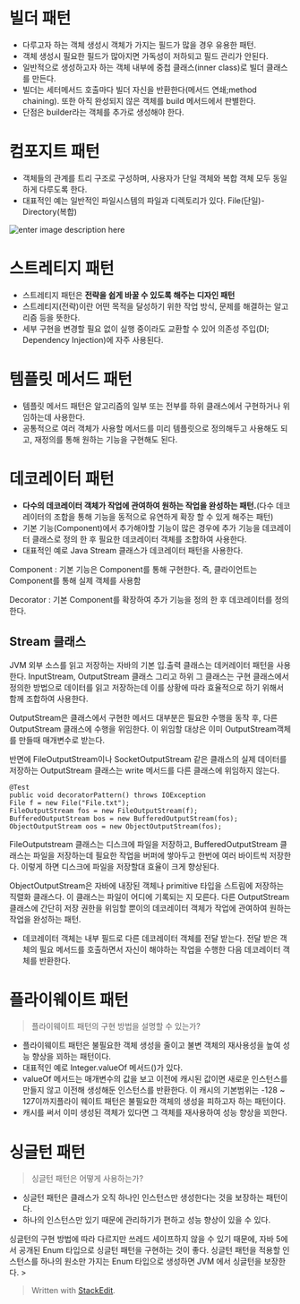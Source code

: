 # 빌더 패턴

* 다루고자 하는 객체 생성시 객체가 가지는 필드가 많을 경우 유용한 패턴.
* 객체 생성시 필요한 필드가 많아지면 가독성이 저하되고 필드 관리가 안된다. 
* 일반적으로 생성하고자 하는 객체 내부에 중첩 클래스(inner class)로 빌더 클래스를 만든다.
* 빌더는 세터메서드 호출마다 빌더 자신을 반환한다(메서드 연쇄;method chaining). 또한 아직 완성되지 않은 객체를 build 메서드에서 판별한다.
* 단점은 builder라는 객체를 추가로 생성해야 한다. 

# 컴포지트 패턴

* 객체들의 관계를 트리 구조로 구성하며, 사용자가 단일 객체와 복합 객체 모두 동일하게 다루도록 한다. 
* 대표적인 예는 일반적인 파일시스템의 파일과 디렉토리가 있다. File(단일)-Directory(복합)

![enter image description here](https://t1.daumcdn.net/cfile/tistory/99E9FF455C84AF1E20)


# 스트레티지 패턴

* 스트레티지 패턴은 **전략을 쉽게 바꿀 수 있도록 해주는 디자인 패턴** 
* 스트레티지(전략)이란 어떤 목적을 달성하기 위한 작업 방식, 문제를 해결하는 알고리즘 등을 뜻한다.
* 세부 구현을 변경할 필요 없이 실행 중이라도 교환할 수 있어 의존성 주입(DI; Dependency Injection)에 자주 사용된다.  

# 템플릿 메서드 패턴

* 템플릿 메서드 패턴은 알고리즘의 일부 또는 전부를 하위 클래스에서 구현하거나 위임하는데 사용한다. 
* 공통적으로 여러 객체가 사용할 메서드를 미리 템플릿으로 정의해두고 사용해도 되고, 재정의를 통해 원하는 기능을 구현해도 된다. 

# 데코레이터 패턴

* **다수의 데코레이터 객체가 작업에 관여하여 원하는 작업을 완성하는 패턴.**(다수 데코레이터의 조합을 통해 기능을 동적으로 유연하게 확장 할 수 있게 해주는 패턴)
* 기본 기능(Component)에서 추가해야할 기능이 많은 경우에 추가 기능을 데코레이터 클래스로 정의 한 후 필요한 데코레이터 객체를 조합하여 사용한다.
* 대표적인 예로 Java Stream 클래스가 데코레이터 패턴을 사용한다.

Component
: 기본 기능은 Component를 통해 구현한다. 즉, 클라이언트는 Component를 통해 실제 객체를 사용함

Decorator
: 기본 Component를 확장하여 추가 기능을 정의 한 후 데코레이터를 정의한다.

## Stream 클래스

JVM 외부 소스를 읽고 저장하는 자바의 기본 입.출력 클래스는 데커레이터 패턴을 사용한다. InputStream, OutputStream 클래스 그리고 하위 그 클래스는 구현 클래스에서 정의한 방법으로 데이터를 읽고 저장하는데 이를 상황에 따라 효율적으로 하기 위해서 함께 조합하여 사용한다. 

OutputStream은 클래스에서 구현한 메서드 대부분은 필요한 수행을 동작 후, 다른  OutputStream 클래스에 수행을 위임한다. 이 위임할 대상은 이미 OutputStream객체를 만들때 매개변수로 받는다.  

반면에 FileOutputStream이나 SocketOutputStream 같은 클래스의 실제 데이터를 저장하는 OutputStream 클래스는 write 메서드를 다른 클래스에 위임하지 않는다. 

```
@Test
public void decoratorPattern() throws IOException
File f = new File("File.txt");
FileOutputStream fos = new FileOutputStream(f);
BufferedOutputStream bos = new BufferedOutputStream(fos);
ObjectOutputStream oos = new ObjectOutputStream(fos);
```

FileOutputstream 클래스는 디스크에 파일을 저장하고,
BufferedOutputStream 클래스는 파일을 저장하는데 필요한 작업을 버퍼에 쌓아두고 한번에 여러 바이트씩 저장한다. 이렇게 하면 디스크에 파일을 저장할대 효율이 크게 향상된다. 

ObjectOutputStream은 자바에 내장된 객체나 primitive 타입을 스트림에 저장하는 직렬화 클래스다. 이 클래스는 파일이 어디에 기록되는 지 모른다. 다른 OutputStream클래스에 간단히 저장 권한을 위임할 뿐이의 데코레이터 객체가 작업에 관여하여 원하는 작업을 완성하는 패턴.
* 데코레이터 객체는 내부 필드로 다른 데코레이터 객체를 전달 받는다. 전달 받은 객체의 필요 메서드를 호출하면서 자신이 해야하는 작업을 수행한 다음 데코레이터 객체를 반환한다. 


# 플라이웨이트 패턴

> 플라이웨이트 패턴의 구현 방법을 설명할 수 있는가?

* 플라이웨이트 패턴은 불필요한 객체 생성을 줄이고 불변 객체의 재사용성을 높여 성능 향상을 꾀하는 패턴이다. 
* 대표적인 예로 Integer.valueOf 메서드()가 있다. 
* valueOf 메서드는 매개변수의 값을 보고 이전에 캐시된 값이면 새로운 인스턴스를 만들지 않고 이전해 생성해둔 인스턴스를 반환한다. 이 캐시의 기본범위는 -128 ~ 127이까지플라이 웨이트 패턴은 불필요한 객체의 생성을 피하고자 하는 패턴이다.
* 캐시를 써서 이미 생성된 객체가 있다면 그 객체를 재사용하여 성능 향상을 꾀한다.  

# 싱글턴 패턴

> 싱글턴 패턴은 어떻게 사용하는가?

* 싱글턴 패턴은 클래스가 오직 하나인 인스턴스만 생성한다는 것을 보장하는 패턴이다. 
* 하나의 인스턴스만 있기 때문에 관리하기가 편하고 성능 향상이 있을 수 있다.

싱글턴의 구현 방법에 따라 다르지만 쓰레드 세이프하지 않을 수 있기 때문에, 자바 5에서 공개된 Enum 타입으로 싱글턴 패턴을 구현하는 것이 좋다. 싱글턴 패턴을 적용할 인스턴스를 하나의 원소만 가지는 Enum 타입으로 생성하면 JVM 에서 싱글턴을 보장한다. > 

> Written with [StackEdit](https://stackedit.io/).
<!--stackedit_data:
eyJoaXN0b3J5IjpbLTk0MjUyOTg0NiwxMjIxNjc1MzI0LC0yMD
M4MTQwOCwtNTY0MDgxNiwtMzc2Nzc4MTY3LC00MDc0OTgxNCwt
MTExMTg1MTQ3OV19
-->